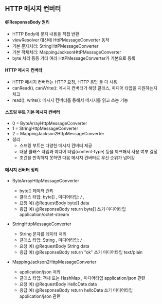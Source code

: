 ## HTTP 메시지 컨버터
#### @ResponseBody 원리
- HTTP Body에 문자 내용을 직접 반환
- viewResolver 대신에 HttPMessageConverter 동작
- 기본 문자처리: StringHttPMessageConverter
- 기본 객체처리: MappingJacksonHttPMessageConverter
- byte 처리 등등 기타 여러 HttPMessageConverter가 기본으로 등록 

#### HTTP 메시지 컨버터
- HTTP 메시지 컨버터는 HTTP 요청, HTTP 응답 둘 다 사용
- canRead(), canWrite(): 메시지 컨버터가 해당 클래스, 미디어 타입을 지원하는지 체크
- read(), write(): 메시지 컨버터를 통해서 메시지를 읽고 쓰는 기능

#### 스프링 부트 기본 메시지 컨버터
- 0 = ByteArrayHttpMessageConverter
- 1 = StringHttpMessageConverter
- 2 = MappingJackson2HttpMessageConverter
- 정리
    - 스프링 부트는 다양한 메시지 컨버터 제공
    - 대상 클래스 타입과 미디어 타입(content-type) 등을 체크해서 사용 여부 결정 
    - 조건을 만족하지 못하면 다음 메시지 컨버터로 우선 순위가 넘어감 
    
#### 메시지 컨버터 정리
- ByteArrayHttpMessageConverter
    - byte[] 데이터 관리
    -  클래스 타입: byte[] , 미디어타입: */* ,
    -  요청 예) @RequestBody byte[] data
    -  응답 예) @ResponseBody return byte[] 쓰기 미디어타입 application/octet-stream
    
- StringHttpMessageConverter
    - String 문자를 데이터 처리
    - 클래스 타입: String , 미디어타입: */*
    - 요청 예) @RequestBody String data
    - 응답 예) @ResponseBody return "ok" 쓰기 미디어타입 text/plain
    
- MappingJackson2HttpMessageConverter
    - application/json 처리
    - 클래스 타입: 객체 또는 HashMap , 미디어타입 application/json 관련
    - 요청 예) @RequestBody HelloData data
    - 응답 예) @ResponseBody return helloData 쓰기 미디어타입 application/json 관련
